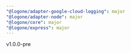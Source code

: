 ```yaml
---
"@logone/adapter-google-cloud-logging": major
"@logone/adapter-node": major
"@logone/core": major
"@logone/express": major
---
```


v1.0.0-pre
